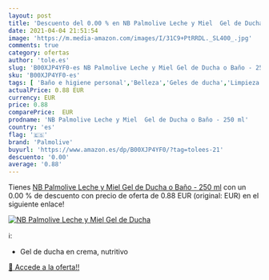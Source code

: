 ```yaml
---
layout: post
title: 'Descuento del 0.00 % en NB Palmolive Leche y Miel  Gel de Ducha '
date: 2021-04-04 21:51:54
image: 'https://m.media-amazon.com/images/I/31C9+PtRRDL._SL400_.jpg'
comments: true
category: ofertas
author: 'tole.es'
slug: 'B00XJP4YF0-es NB Palmolive Leche y Miel Gel de Ducha o Baño - 250 ml'
sku: 'B00XJP4YF0-es'
tags: [ 'Baño e higiene personal','Belleza','Geles de ducha','Limpieza personal','de','ducha','gel','palmolive', ]
actualPrice: 0.88 EUR
currency: EUR
price: 0.88
comparePrice:  EUR
prodname: 'NB Palmolive Leche y Miel  Gel de Ducha o Baño - 250 ml'
country: 'es'
flag: '🇪🇸'
brand: 'Palmolive'
buyurl: 'https://www.amazon.es/dp/B00XJP4YF0/?tag=tolees-21'
descuento: '0.00'
average: '0.88'
---
```


Tienes [NB Palmolive Leche y Miel  Gel de Ducha o Baño - 250 ml](https://www.amazon.es/dp/B00XJP4YF0/?tag=tolees-21) con un 0.00 % de descuento con precio de oferta de 0.88 EUR (original:  EUR) en el siguiente enlace!

[![NB Palmolive Leche y Miel  Gel de Ducha ](https://m.media-amazon.com/images/I/31C9+PtRRDL._SL400_.jpg)](https://www.amazon.es/dp/B00XJP4YF0/?tag=tolees-21)

ℹ️:

- Gel de ducha en crema, nutritivo

[🛒 Accede a la oferta!!](https://www.amazon.es/dp/B00XJP4YF0/?tag=tolees-21)
